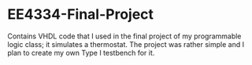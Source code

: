# EE4334-Final-Project
Contains VHDL code that I used in the final project of my programmable logic class; it simulates a thermostat. The project was rather simple and I plan to create my own Type I testbench for it.
